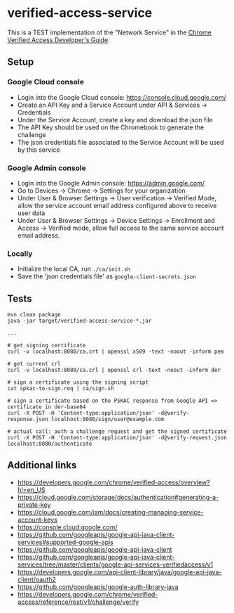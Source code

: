 # verified-access-service

This is a TEST implementation of the "Network Service" in the
[Chrome Verified Access Developer's Guide](https://developers.google.com/chrome/verified-access/developer-guide).

## Setup

### Google Cloud console
- Login into the Google Cloud console: https://console.cloud.google.com/
- Create an API Key and a Service Account under API & Services -> Credentials
- Under the Service Account, create a key and download the json file
- The API Key should be used on the Chromebook to generate the challenge
- The json credentials file associated to the Service Account will be used by this service

### Google Admin console
- Login into the Google Admin console: https://admin.google.com/
- Go to Devices -> Chrome -> Settings for your organization
- Under User & Browser Settings -> User verification -> Verified Mode, allow the
  service account email address configured above to receive user data
- Under User & Browser Settings -> Device Settings -> Enrollment and Access -> Verified mode,
  allow full access to the same service account email address. 

### Locally
- Initialize the local CA, run `./ca/init.sh`
- Save the 'json credentials file' as `google-client-secrets.json`

## Tests

```
mvn clean package
java -jar target/verified-access-service-*.jar

...

# get signing certificate
curl -v localhost:8080/ca.crt | openssl x509 -text -noout -inform pem

# get current crl
curl -v localhost:8080/ca.crl | openssl crl -text -noout -inform der

# sign a certificate using the signing script
cat spkac-to-sign.req | ca/sign.sh 

# sign a certificate based on the PSKAC response from Google API => certificate in der-base64
curl -X POST -H 'Content-type:application/json' -d@verify-response.json localhost:8080/sign/user@example.com

# actual call: auth a challenge request and get the signed certificate
curl -X POST -H 'Content-type:application/json' -d@verify-request.json localhost:8080/authenticate
```

## Additional links
- https://developers.google.com/chrome/verified-access/overview?hl=en_US
- https://cloud.google.com/storage/docs/authentication#generating-a-private-key
- https://cloud.google.com/iam/docs/creating-managing-service-account-keys
- https://console.cloud.google.com/
- https://github.com/googleapis/google-api-java-client-services#supported-google-apis
- https://github.com/googleapis/google-api-java-client
- https://github.com/googleapis/google-api-java-client-services/tree/master/clients/google-api-services-verifiedaccess/v1
- https://developers.google.com/api-client-library/java/google-api-java-client/oauth2
- https://github.com/googleapis/google-auth-library-java
- https://developers.google.com/chrome/verified-access/reference/rest/v1/challenge/verify

